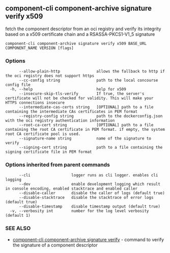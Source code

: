 ## component-cli component-archive signature verify x509

fetch the component descriptor from an oci registry and verify its integrity based on a x509 certificate chain and a RSASSA-PKCS1-V1_5 signature

```
component-cli component-archive signature verify x509 BASE_URL COMPONENT_NAME VERSION [flags]
```

### Options

```
      --allow-plain-http                allows the fallback to http if the oci registry does not support https
      --cc-config string                path to the local concourse config file
  -h, --help                            help for x509
      --insecure-skip-tls-verify        If true, the server's certificate will not be checked for validity. This will make your HTTPS connections insecure
      --intermediate-cas-certs string   [OPTIONAL] path to a file containing the intermediate CAs certificates in PEM format
      --registry-config string          path to the dockerconfig.json with the oci registry authentication information
      --root-ca-cert string             [OPTIONAL] path to a file containing the root CA certificate in PEM format. if empty, the system root CA certificate pool is used.
      --signature-name string           name of the signature to verify
      --signing-cert string             path to a file containing the signing certificate file in PEM format
```

### Options inherited from parent commands

```
      --cli                  logger runs as cli logger. enables cli logging
      --dev                  enable development logging which result in console encoding, enabled stacktrace and enabled caller
      --disable-caller       disable the caller of logs (default true)
      --disable-stacktrace   disable the stacktrace of error logs (default true)
      --disable-timestamp    disable timestamp output (default true)
  -v, --verbosity int        number for the log level verbosity (default 1)
```

### SEE ALSO

* [component-cli component-archive signature verify](component-cli_component-archive_signature_verify.md)	 - command to verify the signature of a component descriptor

